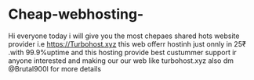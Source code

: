 # Cheap-webhosting-
Hi everyone today i will give  you the most chepaes shared hots website provider
 i.e
 https://Turbohost.xyz
 this web offerr hostinh just onnly in 25₹
  .with 99.9%uptime and this hosting provide best custummer support 
   ir anyone interested and making our our web like 
   turbohost.xyz
   also dm @Brutal900l
   for more details
   
